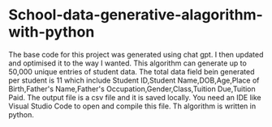 # School-data-generative-alagorithm-with-python
The base code for this project was generated using chat gpt. I then updated and optimised it to the way I wanted.
This algorithm can generate up to 50,000 unique entries of student data. The total data field bein generated per student is 11 which include
Student ID,Student Name,DOB,Age,Place of Birth,Father's Name,Father's Occupation,Gender,Class,Tuition Due,Tuition Paid.
The output file is a csv file and it is saved locally.
You need an IDE like Visual Studio Code to open and compile this file. Th algorithm is written in python.
